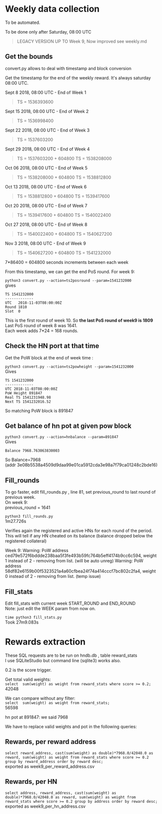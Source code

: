 # Weekly data collection

To be automated.

To be done only after Saturday, 08:00 UTC

> LEGACY VERSION UP TO Week 9, Now improved see weekly.md

## Get the bounds

convert.py allows to deal with timestamp and block conversion

Get the timestamp for the end of the weekly reward. It's always saturday 08:00 UTC.

Sept 8 2018, 08:00 UTC - End of Week 1
> TS = 1536393600

Sept 15 2018, 08:00 UTC - End of Week 2
> TS = 1536998400

Sept 22 2018, 08:00 UTC - End of Week 3
> TS = 1537603200

Sept 29 2018, 08:00 UTC - End of Week 4
> TS = 1537603200 + 604800
> TS = 1538208000

Oct 06 2018, 08:00 UTC - End of Week 5
> TS = 1538208000 + 604800
> TS = 1538812800

Oct 13 2018, 08:00 UTC - End of Week 6
> TS = 1538812800 + 604800
> TS = 1539417600

Oct 20 2018, 08:00 UTC - End of Week 7
> TS = 1539417600 + 604800
> TS = 1540022400

Oct 27 2018, 08:00 UTC - End of Week 8
> TS = 1540022400 + 604800
> TS = 1540627200

Nov 3 2018, 08:00 UTC - End of Week 9
> TS = 1540627200 + 604800
> TS = 1541232000

7*86400 = 604800 seconds increments between each week

From this timestamp, we can get the end PoS round. For week 9:

`python3 convert.py --action=ts2posround --param=1541232000`  
gives 
```
TS 1541232000
-------------
UTC   2018-11-03T08:00:00Z
Round 1810
Slot  0
```
This is the first round of week 10. So **the last PoS round of week9 is 1809**  
Last PoS round of week 8 was 1641.  
Each week adds 7*24 = 168 rounds.

## Check the HN port at that time

Get the PoW block at the end of week time :

`python3 convert.py --action=ts2powheight --param=1541232000`  
Gives
```
TS 1541232000
-------------
UTC 2018-11-03T08:00:00Z
PoW Height 891847
Real TS 1541231948.98
Next TS 1541232016.52
```

So matching PoW block is 891847

## Get balance of hn pot at given pow block

`python3 convert.py --action=hnbalance --param=891847`  
Gives
```
Balance 7968.763063830003
```

So Balance=7968  
(addr  3e08b5538a4509d9daa99e01ca5912cda3e98a7f79ca01248c2bde16)


## Fill_rounds

To go faster, edit fill_rounds.py , line 81, set previous_round to last round of previous week.   
On week 9:  
previous_round = 1641 

`python3 fill_rounds.py`  
1m27.726s

Verifies again the registered and active HNs for each round of the period.    
This will tell if any HN cheated on its balance (balance dropped below the registered collateral)


Week 9:
Warning: PoW address ced79e572f6bddde238baa5f3fe493b59fc764b5eff4174b9cc6c594, weight 1 instead of 2 - removing from list. (will be auto unreg)
Warning: PoW address 58df82e6159b00f5323521a4a60cfbea24f74a414cccf7bc802c2fa4, weight 0 instead of 2 - removing from list. (temp issue)

## Fill_stats

Edit fill_stats with current week START_ROUND and END_ROUND  
Note: just edit the WEEK param from now on.

`time python3 fill_stats.py`  
Took 27m9.083s

# Rewards extraction

These SQL requests are to be run on hndb.db , table reward_stats  
I use SQLiteStudio but command line (sqlite3) works also.

0.2 is the score trigger.

Get total valid weights:  
`select  sum(weight) as weight from reward_stats where score >= 0.2;`  
42048  

We can compare without any filter:  
`select  sum(weight) as weight from reward_stats;`  
56598 


hn pot at 891847: we said 7968

We have to replace valid weights and pot in the following queries:

## Rewards, per reward address  
`select reward_address, cast(sum(weight) as double)*7968.0/42048.0 as reward, sum(weight) as weight from reward_stats where score >= 0.2 group by reward_address order by reward desc;`  
exported as week9_per_reward_address.csv

## Rewards, per HN
`select address, reward_address, cast(sum(weight) as double)*7968.0/42048.0 as reward, sum(weight) as weight from reward_stats where score >= 0.2 group by address order by reward desc;`
exported as week9_per_hn_address.csv
